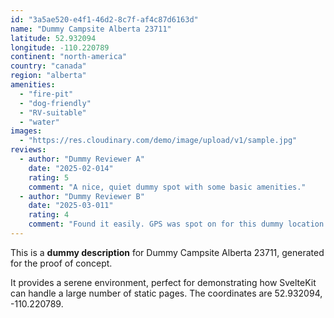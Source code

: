 ```yaml
---
id: "3a5ae520-e4f1-46d2-8c7f-af4c87d6163d"
name: "Dummy Campsite Alberta 23711"
latitude: 52.932094
longitude: -110.220789
continent: "north-america"
country: "canada"
region: "alberta"
amenities:
  - "fire-pit"
  - "dog-friendly"
  - "RV-suitable"
  - "water"
images:
  - "https://res.cloudinary.com/demo/image/upload/v1/sample.jpg"
reviews:
  - author: "Dummy Reviewer A"
    date: "2025-02-014"
    rating: 5
    comment: "A nice, quiet dummy spot with some basic amenities."
  - author: "Dummy Reviewer B"
    date: "2025-03-011"
    rating: 4
    comment: "Found it easily. GPS was spot on for this dummy location."
---
```


This is a **dummy description** for Dummy Campsite Alberta 23711, generated for the proof of concept.

It provides a serene environment, perfect for demonstrating how SvelteKit can handle a large number of static pages. The coordinates are 52.932094, -110.220789.
